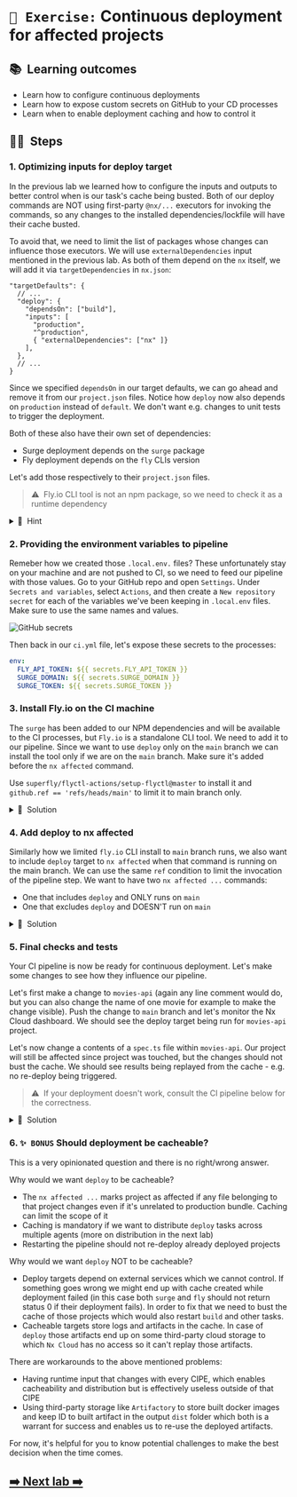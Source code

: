 # `📖 Exercise:` Continuous deployment for affected projects

## 📚&nbsp;&nbsp;**Learning outcomes**

- Learn how to configure continuous deployments
- Learn how to expose custom secrets on GitHub to your CD processes
- Learn when to enable deployment caching and how to control it

## 🏋️‍♀️&nbsp;&nbsp;Steps

### 1. Optimizing inputs for deploy target

In the previous lab we learned how to configure the inputs and outputs to better control when is our task's cache being busted.
Both of our deploy commands are NOT using first-party `@nx/...` executors for invoking the commands, so any changes to the installed dependencies/lockfile will have their cache busted.

To avoid that, we need to limit the list of packages whose changes can influence those executors. We will use `externalDependencies` input mentioned in the previous lab. As both of them depend on the `nx` itself, we will add it via `targetDependencies` in `nx.json`:

```jsonc
"targetDefaults": {
  // ...
  "deploy": {
    "dependsOn": ["build"],
    "inputs": [
      "production",
      "^production",
      { "externalDependencies": ["nx" ]}
    ],
  },
  // ...
}
```

Since we specified `dependsOn` in our target defaults, we can go ahead and remove it from our `project.json` files. Notice how `deploy` now also depends on `production` instead of `default`. We don't want e.g. changes to unit tests to trigger the deployment.

Both of these also have their own set of dependencies:

- Surge deployment depends on the `surge` package
- Fly deployment depends on the `fly` CLIs version

Let's add those respectively to their `project.json` files.

> ⚠️&nbsp;&nbsp;Fly.io CLI tool is not an npm package, so we need to check it as a runtime dependency

<details>
<summary>🐳&nbsp;&nbsp;Hint</summary>

// apps/movies-app/project.json

```jsonc
"deploy": {
  // ...
  "inputs": [{ "externalDependencies": ["nx", "surge" ] }]
  // ...
}
```

// apps/movies-api/project.json

```jsonc
"deploy": {
  // ...
  "inputs": [{ "runtime": "fly version" }]
  // ...
}
```

</details>

### 2. Providing the environment variables to pipeline

Remeber how we created those `.local.env.` files? These unfortunately stay on your machine and are not pushed to CI, so we need to feed our pipeline with those values. Go to your GitHub repo and open `Settings`. Under `Secrets and variables`, select `Actions`, and then create a `New repository secret` for each of the variables we've been keeping in `.local.env` files. Make sure to use the same names and values.

![GitHub secrets](../assets/github-secrets.png)

Then back in our `ci.yml` file, let's expose these secrets to the processes:

```yaml
env:
  FLY_API_TOKEN: ${{ secrets.FLY_API_TOKEN }}
  SURGE_DOMAIN: ${{ secrets.SURGE_DOMAIN }}
  SURGE_TOKEN: ${{ secrets.SURGE_TOKEN }}
```

### 3. Install Fly.io on the CI machine

The `surge` has been added to our NPM dependencies and will be available to the CI processes, but `Fly.io` is a standalone CLI tool. We need to add it to our pipeline. Since we want to use `deploy` only on the `main` branch we can install the tool only if we are on the `main` branch. Make sure it's added before the `nx affected` command.

Use `superfly/flyctl-actions/setup-flyctl@master` to install it and `github.ref == 'refs/heads/main'` to limit it to main branch only.

<details>
<summary>🐳&nbsp;&nbsp;Solution</summary>

```yaml
- name: Setup flyctl
  uses: superfly/flyctl-actions/setup-flyctl@master
  if: github.ref == 'refs/heads/main'
```

</details>

### 4. Add deploy to nx affected

Similarly how we limited `fly.io` CLI install to `main` branch runs, we also want to include `deploy` target to `nx affected` when that command is running on the main branch. We can use the same `ref` condition to limit the invocation of the pipeline step. We want to have two `nx affected ...` commands:

- One that includes `deploy` and ONLY runs on `main`
- One that excludes `deploy` and DOESN'T run on `main`

<details>
<summary>🐳&nbsp;&nbsp;Solution</summary>

```yaml
- run: npx nx affected -t lint test build e2e deploy
  if: github.ref == 'refs/heads/main'

- run: npx nx affected -t lint test build e2e
  if: github.ref != 'refs/heads/main'
```

</details>

### 5. Final checks and tests

Your CI pipeline is now be ready for continuous deployment. Let's make some changes to see how they influence our pipeline.

Let's first make a change to `movies-api` (again any line comment would do, but you can also change the name of one movie for example to make the change visible). Push the change to `main` branch and let's monitor the Nx Cloud dashboard. We should see the deploy target being run for `movies-api` project.

Let's now change a contents of a `spec.ts` file within `movies-api`. Our project will still be affected since project was touched, but the changes should not bust the cache. We should see results being replayed from the cache - e.g. no re-deploy being triggered.

> ⚠️&nbsp;&nbsp;If your deployment doesn't work, consult the CI pipeline below for the correctness.

<details>
<summary>🐳&nbsp;&nbsp;Solution</summary>

```yaml
name: CI

on:
  push:
    branches:
      - main
  pull_request:

env:
  SURGE_DOMAIN: ${{ secrets.SURGE_DOMAIN }}
  SURGE_TOKEN: ${{ secrets.SURGE_TOKEN }}
  FLY_API_TOKEN: ${{ secrets.FLY_API_TOKEN }}

permissions:
  actions: read
  contents: read

jobs:
  main:
    runs-on: ubuntu-latest
    steps:
      - uses: actions/checkout@v4
        with:
          fetch-depth: 0

      # This enables task distribution via Nx Cloud
      # - run: npx nx-cloud start-ci-run --distribute-on="3 linux-medium-js" --stop-agents-after="e2e-ci"

      # Cache node_modules
      - uses: actions/setup-node@v4
        with:
          node-version: 20
          cache: 'npm'

      - run: npm ci --legacy-peer-deps
      - run: npx playwright install --with-deps
      - uses: nrwl/nx-set-shas@v4

      - name: Setup flyctl
        uses: superfly/flyctl-actions/setup-flyctl@master
        if: github.ref == 'refs/heads/main'

      - run: npx nx affected -t lint test build e2e deploy
        if: github.ref == 'refs/heads/main'

      - run: npx nx affected -t lint test build e2e
        if: github.ref != 'refs/heads/main'
```

</details>

### 6. `✨ BONUS` Should deployment be cacheable?

This is a very opinionated question and there is no right/wrong answer.

Why would we want `deploy` to be cacheable?

- The `nx affected ...` marks project as affected if any file belonging to that project changes even if it's unrelated to production bundle. Caching can limit the scope of it
- Caching is mandatory if we want to distribute `deploy` tasks across multiple agents (more on distribution in the next lab)
- Restarting the pipeline should not re-deploy already deployed projects

Why would we want `deploy` NOT to be cacheable?

- Deploy targets depend on external services which we cannot control. If something goes wrong we might end up with cache created while deployment failed (in this case both `surge` and `fly` should not return status 0 if their deployment fails). In order to fix that we need to bust the cache of those projects which would also restart `build` and other tasks.
- Cacheable targets store logs and artifacts in the cache. In case of `deploy` those artifacts end up on some third-party cloud storage to which `Nx Cloud` has no access so it can't replay those artifacts.

There are workarounds to the above mentioned problems:

- Having runtime input that changes with every CIPE, which enables cacheability and distribution but is effectively useless outside of that CIPE
- Using third-party storage like `Artifactory` to store built docker images and keep ID to built artifact in the output `dist` folder which both is a warrant for success and enables us to re-use the deployed artifacts.

For now, it's helpful for you to know potential challenges to make the best decision when the time comes.

## [➡️ Next lab ➡️](.)
